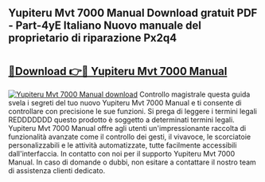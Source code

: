 ## Yupiteru Mvt 7000 Manual Download gratuit PDF - Part-4yE Italiano Nuovo manuale del proprietario di riparazione Px2q4

# <h2><a href="http://df9ubw7.blite.top/?on=Yupiteru+Mvt+7000+Manual">🔗Download 👉🔴 Yupiteru Mvt 7000 Manual</a></h2>

[![Yupiteru Mvt 7000 Manual download](https://i.imgur.com/lujVjoI.png)](http://df9ubw7.blite.top/?on=Yupiteru+Mvt+7000+Manual)
Controllo magistrale questa guida svela i segreti del tuo nuovo Yupiteru Mvt 7000 Manual e ti consente di controllare con precisione le sue funzioni. Si prega di leggere i termini legali REDDDDDDD questo prodotto è soggetto a determinati termini legali. Yupiteru Mvt 7000 Manual offre agli utenti un'impressionante raccolta di funzionalità avanzate come il controllo dei gesti, il vivavoce, le scorciatoie personalizzabili e le attività automatizzate, tutte facilmente accessibili dall'interfaccia. In contatto con noi per il supporto Yupiteru Mvt 7000 Manual. In caso di domande o dubbi, non esitare a contattare il nostro team di assistenza clienti dedicato.
